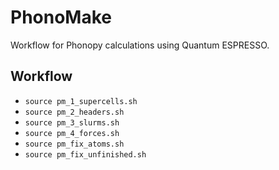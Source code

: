 # PhonoMake

Workflow for Phonopy calculations using Quantum ESPRESSO.

## Workflow

- `source pm_1_supercells.sh`
- `source pm_2_headers.sh`
- `source pm_3_slurms.sh`
- `source pm_4_forces.sh`
- `source pm_fix_atoms.sh`
- `source pm_fix_unfinished.sh`
